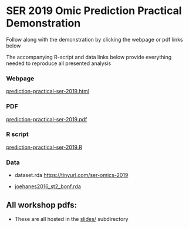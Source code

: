 # SER 2019 Omic Prediction Practical Demonstration

Follow along with the demonstration by clicking the webpage or pdf links below

The accompanying R-script and data links below provide everything needed to reproduce all presented analysis


### Webpage

[prediction-practical-ser-2019.html](https://htmlpreview.github.io/?https://github.com/yousefi138/prediction-practical-ser-2019/blob/master/prediction-practical-ser-2019.html)

### PDF

[prediction-practical-ser-2019.pdf](prediction-practical-ser-2019.pdf)

### R script

[prediction-practical-ser-2019.R](prediction-practical-ser-2019.R)

### Data

* dataset.rda https://tinyurl.com/ser-omics-2019

* [joehanes2016_st2_bonf.rda](joehanes2016_st2_bonf.rda)

## All workshop pdfs:

* These are all hosted in the [slides/](slides) subdirectory 






